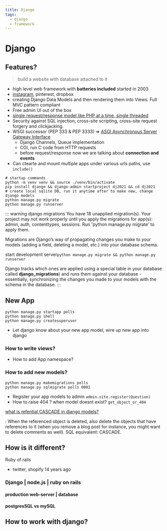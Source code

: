 ```yaml
---
title: Django
tags:
  - django
  - framework
---
```


# Django

<TagLinks />

## Features?

> build a website with database attached to it

- high level web framework with **batteries included** started in 2003
- [instagram](https://instagram-engineering.com/web-service-efficiency-at-instagram-with-python-4976d078e366), pinterest, dropbox
- creating Django Data Models and then rendering them into Views. Full MVC pattern compliant
- Free admin UI out of the box
- [single request/response model like PHP at a time, single threaded](https://www.reddit.com/r/django/comments/99lu1k/how_do_you_make_django_handle_multiple_requests/)
- Security against SQL injection, cross-site scripting, cross-site request forgery and clickjacking.
- WSGI successor (PEP 333 & PEP 3333) => [ASGI Asynchronous Server Gateway Interface](https://asgi.readthedocs.io/en/latest/specs/index.html)
  - Django Channels, Queue implementation
  - CGI, run C code from HTTP requests
  - before request/response now we are talking about **connection and events**
- Can ctearte and mount multiple apps under various urls paths, use `include()`

```
# startup commands
python -m venv venv && source ./venv/bin/activate
pip install django && django-admin startproject dj2021 && cd dj2021
# create local sqlite DB, run it anytime after to make new, change django models
python manage.py migrate
python manage.py runserver
```

::: warning django migrations
You have 18 unapplied migration(s). Your project may not work properly until you apply the migrations for app(s): admin, auth, contenttypes, sessions.
Run 'python manage.py migrate' to apply them.

Migrations are Django’s way of propagating changes you make to your models (adding a field, deleting a model, etc.) into your database schema.

start development server`python manage.py migrate && python manage.py runserver`

Django tracks which ones are applied using a special table in your database called **django_migrations**) and runs them against your database - essentially, synchronizing the changes you made to your models with the schema in the database.
:::

## New App

```
python manage.py startapp polls
python manage.py shell
python manage.py createsuperuser
```

- Let django know about your new app model, wire up new app into django

### How to write views?

- How to add App namespace?

### How to add new models?

```
python manage.py makemigrations polls
python manage.py sqlmigrate polls 0001

```

- Register your app models to admin `admin.site.register(Question)`
- How to raise 404 ? when model doesnt exist? `get_object_or_404`

[what is refential CASCADE in django models?](https://stackoverflow.com/questions/38388423/what-does-on-delete-do-on-django-models)

: When the referenced object is deleted, also delete the objects that have references to it (when you remove a blog post for instance, you might want to delete comments as well). SQL equivalent: CASCADE.

## How is it different?

Ruby of rails

- twitter, shopify 14 years ago

### Django | node.js | ruby on rails

#### production web-server | database

#### postgresSQL vs mySQL

## How to work with django?

<Footer />
